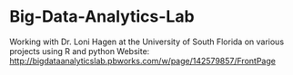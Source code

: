 # Big-Data-Analytics-Lab
Working with Dr. Loni Hagen at the University of South Florida on various projects using R and python
Website: http://bigdataanalyticslab.pbworks.com/w/page/142579857/FrontPage

